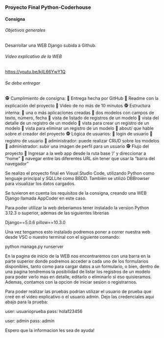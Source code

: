 ### Proyecto Final Python-Coderhouse

#### Consigna

###### Objetivos generales

Desarrollar una WEB Django subida a Github.

###### Video explicativo de la WEB
https://youtu.be/kjlL66YwY1Q

###### Se debe entregar

🕵 Cumplimiento de consigna:
💫 Entrega hecha por GitHub 
💫 Readme con la explicación del proyecto
💫 Video de no más de 10 minutos
🕵 Estructura interna:
💫 una o más aplicaciones creadas
💫 dos modelos con campos de texto, número, fecha
💫 vista de listado de registros de un modelo
💫 vista del detalle de un registro de un modelo
💫 vista para crear un registro de un modelo
💫 vista para eliminar un registro de un modelo
💫 about/ que hable sobre el creador del proyecto
🕵 Lógica de usuarios:
💫 login de usuario
💫 registro de usuario
💫 administrador: puede realizar CRUD sobre los modelos
💫 administrador: subir una imagen de perfil para un usuario
🕵 Flujo del proyecto
💫 Ingresar a la web app desde la ruta base ‘/’ y direccionar a “home”
💫 navegar entre las diferentes URL sin tener que usar la “barra del navegador”

Se realizo el proyecto final en Visual Studio Code, utilizando Python como lenguaje principal y SQLLite como BBDD. También se utilizó DBBrowser para visualizar los datos cargados.

Se tuvieron en cuenta los requisitos de la consigna, creando una WEB Django llamada AppCoder en este caso.

Para poder utilizar la web deberiamos tener instalado la version Python 3.12.3 o superior, ademas de las siguientes librerias

Django==5.0.6
pillow==10.3.0

Una vez tengamos esto instalado podremos poner a correr nuestra web desde VSC o nuestro terminal con el siguiente comando:

python manage.py runserver

En la pagina de inicio de la WEB nos encontraremos con una barra en la parte superior donde podremos acceder a cada uno de los formularios disponibles, tanto como para cargar datos a un formulario, o bien, dentro de una pagina tendremos la posibilidad de listar los registros de un modelo para poder verlo mas en detalle, editarlo o eliminarlo si eso quisieramos. Ademas, contamos con la opcion de iniciar sesion o registrarnos.

Para poder realizar las pruebas podrian utilizar el usuario de prueba que creé en el video explicativo o el usuario admin. Dejo las credenciales aqui abajo para la prueba:

user: usuarioprueba
pass: hola123456

user: admin
pass: admin

Espero que la informacion les sea de ayuda!
